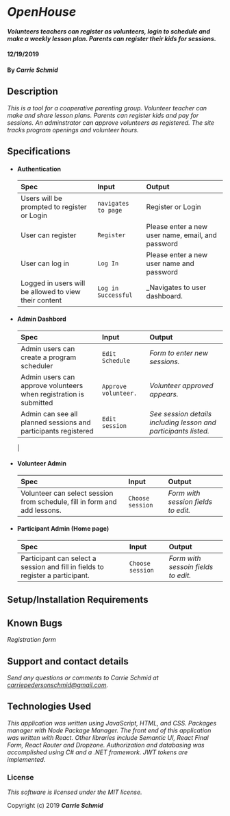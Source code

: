 # _OpenHouse_

#### _Volunteers teachers can register as volunteers, login to schedule and make a weekly lesson plan. Parents can register their kids for sessions._

#### 12/19/2019

#### By _**Carrie Schmid**_

## Description

_This is a tool for a cooperative parenting group. Volunteer teacher can make and share lesson plans. Parents can register kids and pay for sessions. An adminstrator can approve volunteers as registered. The site tracks program openings and volunteer hours._

## Specifications

- #### Authentication

  | Spec                                                  | Input               | Output                                            |
  | :---------------------------------------------------- | :------------------ | :------------------------------------------------ |
  | Users will be prompted to register or Login           | `navigates to page` | Register or Login                                 |
  | User can register                                     | `Register`          | Please enter a new user name, email, and password |
  | User can log in                                       | `Log In`            | Please enter a new user name and password         |
  | Logged in users will be allowed to view their content | `Log in Successful` | \_Navigates to user dashboard.                    |

- #### Admin Dashbord

  | Spec                                                              | Input                | Output                                                          |
  | :---------------------------------------------------------------- | :------------------- | :-------------------------------------------------------------- |
  | Admin users can create a program scheduler                        | `Edit Schedule`      | _Form to enter new sessions._                                   |
  | Admin users can approve volunteers when registration is submitted | `Approve volunteer.` | _Volunteer approved appears._                                   |
  | Admin can see all planned sessions and participants registered    | `Edit session`       | _See session details including lesson and participants listed._ |

  |

- #### Volunteer Admin
  | Spec                                                                      | Input            | Output                              |
  | :------------------------------------------------------------------------ | :--------------- | :---------------------------------- |
  | Volunteer can select session from schedule, fill in form and add lessons. | `Choose session` | _Form with session fields to edit._ |

* #### Participant Admin (Home page)
  | Spec                                                                           | Input            | Output                              |
  | :----------------------------------------------------------------------------- | :--------------- | :---------------------------------- |
  | Participant can select a session and fill in fields to register a participant. | `Choose session` | _Form with sessoin fields to edit._ |

## Setup/Installation Requirements

## Known Bugs

_Registration form_

## Support and contact details

_Send any questions or comments to Carrie Schmid at carriepedersonschmid@gmail.com._

## Technologies Used

_This application was written using JavaScript, HTML, and CSS. Packages manager with Node Package Manager. The front end of this application was written with React. Other libraries include Semantic UI, React Final Form, React Router and Dropzone. Authorization and databasing was accomplished using C# and a .NET framework. JWT tokens are implemented._

### License

_This software is licensed under the MIT license._

Copyright (c) 2019 **_Carrie Schmid_**
